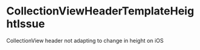 # CollectionViewHeaderTemplateHeightIssue
CollectionView header not adapting to change in height on iOS
